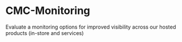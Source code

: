# CMC-Monitoring
Evaluate a monitoring options for improved visibility across our hosted products (in-store and services)
